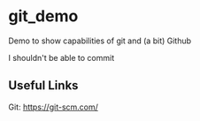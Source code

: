 # git_demo

Demo to show capabilities of git and (a bit) Github

I shouldn't be able to commit

## Useful Links

Git: https://git-scm.com/
